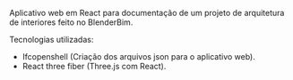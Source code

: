 Aplicativo web em React para documentação de um projeto de arquitetura de interiores feito no BlenderBim.

Tecnologias utilizadas:

- Ifcopenshell (Criação dos arquivos json para o aplicativo web).
- React three fiber (Three.js com React).
